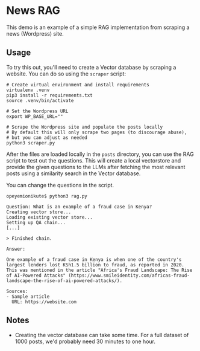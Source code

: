 # News RAG

This demo is an example of a simple RAG implementation from scraping a news (Wordpress) site.

## Usage
To try this out, you'll need to create a Vector database by scraping a website. You can do so using the `scraper` script:

```
# Create virtual environment and install requirements
virtualenv .venv
pip3 install -r requirements.txt
source .venv/bin/activate

# Set the Wordpress URL
export WP_BASE_URL=""

# Scrape the Wordpress site and populate the posts locally
# By default this will only scrape two pages (to discourage abuse), 
# but you can adjust as needed
python3 scraper.py
```

After the files are loaded locally in the `posts` directory, you can use the RAG script to test out the questions. This will create a local vectorstore and provide the given questions to the LLMs after fetching the most relevant posts using a similarity search in the Vector database.

You can change the questions in the script.
```
opeyemionikute$ python3 rag.py

Question: What is an example of a fraud case in Kenya?
Creating vector store...
Loading existing vector store...
Setting up QA chain...
[...]

> Finished chain.

Answer: 

One example of a fraud case in Kenya is when one of the country's largest lenders lost KSh1.5 billion to fraud, as reported in 2020. This was mentioned in the article "Africa's Fraud Landscape: The Rise of AI-Powered Attacks" (https://www.smileidentity.com/africas-fraud-landscape-the-rise-of-ai-powered-attacks/).

Sources:
- Sample article
  URL: https://website.com
```

## Notes
- Creating the vector database can take some time. For a full dataset of 1000 posts, we'd probably need 30 minutes to one hour.